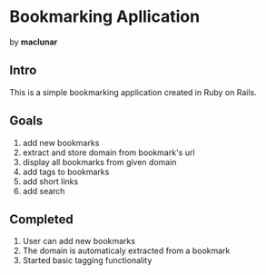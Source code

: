 # Bookmarking Apllication
by **maclunar**

## Intro
This is a simple bookmarking application created in Ruby on Rails.

## Goals
1. add new bookmarks
1. extract and store domain from bookmark's url
1. display all bookmarks from given domain
1. add tags to bookmarks
1. add short links
1. add search

## Completed
1. User can add new bookmarks
1. The domain is automaticaly extracted from a bookmark
1. Started basic tagging functionality
